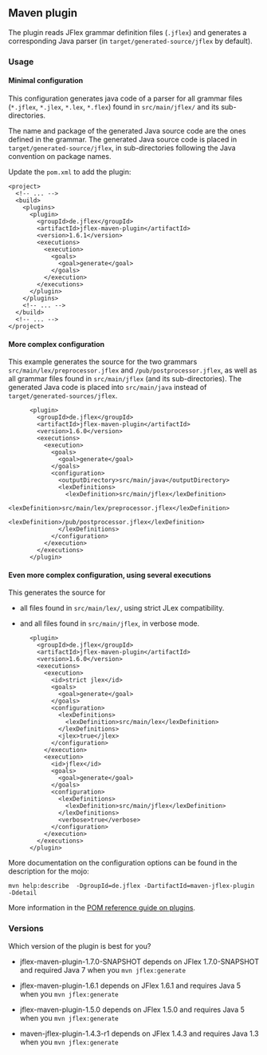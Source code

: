 Maven plugin
------------
 
The plugin reads JFlex grammar definition files (`.jflex`) and
generates a corresponding Java parser 
(in `target/generated-source/jflex` by default).

### Usage

#### Minimal configuration

This configuration generates java code of a parser
for all grammar files (`*.jflex`, `*.jlex`, `*.lex`, `*.flex`) 
found in  `src/main/jflex/`
and its sub-directories.

The name and package of the generated Java source code are the ones defined in the grammar.
The generated Java source code is placed in `target/generated-source/jflex`,
in sub-directories following the Java convention on package names.


Update the `pom.xml` to add the plugin:
```
<project>
  <!-- ... -->
  <build>
    <plugins>
      <plugin>
        <groupId>de.jflex</groupId>
        <artifactId>jflex-maven-plugin</artifactId>
        <version>1.6.1</version>
        <executions>
          <execution>
            <goals>
              <goal>generate</goal>
            </goals>
          </execution>
        </executions>
      </plugin>
    </plugins>
    <!-- ... -->
  </build>
  <!-- ... -->
</project>
```

#### More complex configuration

This example generates the source for the two grammars 
`src/main/lex/preprocessor.jflex` and `/pub/postprocessor.jflex`,
as well as all grammar files found in  `src/main/jflex` (and its sub-directories).
The generated Java code is placed into `src/main/java` instead of
`target/generated-sources/jflex`.

```
      <plugin>
        <groupId>de.jflex</groupId>
        <artifactId>jflex-maven-plugin</artifactId>
        <version>1.6.0</version>
        <executions>
          <execution>
            <goals>
              <goal>generate</goal>
            </goals>
            <configuration>
              <outputDirectory>src/main/java</outputDirectory>
              <lexDefinitions>
                <lexDefinition>src/main/jflex</lexDefinition>
                <lexDefinition>src/main/lex/preprocessor.jflex</lexDefinition>
                <lexDefinition>/pub/postprocessor.jflex</lexDefinition>
              </lexDefinitions>
            </configuration>
          </execution>
        </executions>
      </plugin>
```

#### Even more complex configuration, using several executions

This generates the source for 

* all files found in 
`src/main/lex/`, using strict JLex compatibility.

* and all files found in 
 `src/main/jflex`, in verbose mode.

```
      <plugin>
        <groupId>de.jflex</groupId>
        <artifactId>jflex-maven-plugin</artifactId>
        <version>1.6.0</version>
        <executions>
          <execution>
            <id>strict jlex</id>
            <goals>
              <goal>generate</goal>
            </goals>
            <configuration>
              <lexDefinitions>
                <lexDefinition>src/main/lex</lexDefinition>
              </lexDefinitions>
              <jlex>true</jlex>
            </configuration>
          </execution>
          <execution>
            <id>jflex</id>
            <goals>
              <goal>generate</goal>
            </goals>
            <configuration>
              <lexDefinitions>
                <lexDefinition>src/main/jflex</lexDefinition>
              </lexDefinitions>
              <verbose>true</verbose>
            </configuration>
          </execution>
        </executions>
      </plugin>
```
      
More documentation on the configuration options can be found 
in the description for the mojo:
```
mvn help:describe  -DgroupId=de.jflex -DartifactId=maven-jflex-plugin -Ddetail
```
  
More information in the [POM reference guide on plugins](http://maven.apache.org/pom.html#Plugins).


### Versions

Which version of the plugin is best for you?

  * jflex-maven-plugin-1.7.0-SNAPSHOT depends on JFlex 1.7.0-SNAPSHOT
    and required Java 7 when you `mvn jflex:generate`

  * jflex-maven-plugin-1.6.1 depends on JFlex 1.6.1
    and requires Java 5 when you `mvn jflex:generate`

  * jflex-maven-plugin-1.5.0 depends on JFlex 1.5.0
    and requires Java 5 when you `mvn jflex:generate`

  * maven-jflex-plugin-1.4.3-r1 depends on JFlex 1.4.3
    and requires Java 1.3 when you `mvn jflex:generate`

